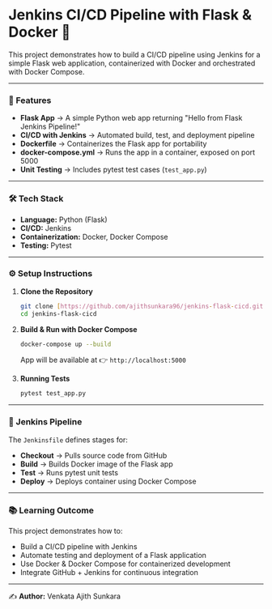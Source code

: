 # Jenkins CI/CD Pipeline with Flask & Docker 🐳

This project demonstrates how to build a CI/CD pipeline using Jenkins for a simple Flask web application, containerized with Docker and orchestrated with Docker Compose.

---

### 🚀 Features

* **Flask App** → A simple Python web app returning "Hello from Flask Jenkins Pipeline!"
* **CI/CD with Jenkins** → Automated build, test, and deployment pipeline
* **Dockerfile** → Containerizes the Flask app for portability
* **docker-compose.yml** → Runs the app in a container, exposed on port 5000
* **Unit Testing** → Includes pytest test cases (`test_app.py`)

---

### 🛠️ Tech Stack

* **Language:** Python (Flask)
* **CI/CD:** Jenkins
* **Containerization:** Docker, Docker Compose
* **Testing:** Pytest

---

### ⚙️ Setup Instructions

1.  **Clone the Repository**
    ```bash
    git clone [https://github.com/ajithsunkara96/jenkins-flask-cicd.git](https://github.com/ajithsunkara96/jenkins-flask-cicd.git)
    cd jenkins-flask-cicd
    ```

2.  **Build & Run with Docker Compose**
    ```bash
    docker-compose up --build
    ```
    App will be available at 👉 `http://localhost:5000`

3.  **Running Tests**
    ```bash
    pytest test_app.py
    ```

---

### 🔄 Jenkins Pipeline

The `Jenkinsfile` defines stages for:

* **Checkout** → Pulls source code from GitHub
* **Build** → Builds Docker image of the Flask app
* **Test** → Runs pytest unit tests
* **Deploy** → Deploys container using Docker Compose

---

### 📚 Learning Outcome

This project demonstrates how to:

* Build a CI/CD pipeline with Jenkins
* Automate testing and deployment of a Flask application
* Use Docker & Docker Compose for containerized development
* Integrate GitHub + Jenkins for continuous integration

---

✍️ **Author:** Venkata Ajith Sunkara
